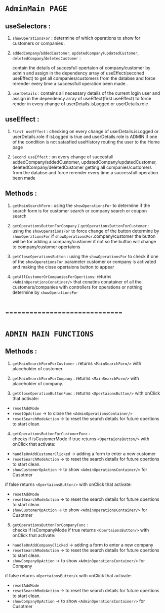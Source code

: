 # `AdminMain PAGE`

## useSelectors :

1. `showOperationsFor` : determine of which operations to show for customers or companies .

2. `addedCompany`/`addedCustomer`, `updatedCompany`/`updatedCustomer`,
   `deletedCompany`/`deletedCustomer` :

   contain the details of succesfull opertaion of company/customer by admin
   and assign in the dependency array of useEffect(seconed useEffect) to get all companies/customers
   from the databse and force rerender every time a successfull operation been made .

3. `userDetails` : contains all necessary details of the current login user
   and assign in the dependency array of useEffect(first useEffect) to force render in
   every change of userDetails.isLogged or userDetails.role

## useEffect :

1. `First useEffect` : checking on every change of userDetails.isLogged or userDetails.role
   if isLogged is true and userDetails.role is ADMIN if one of the condition
   is not satasfied useHistory routing the user to the Home page

2. `Second useEffect` : on every change of succesfull addedCompany/addedCustomer,
   updatedCompany/updatedCustomer, deletedCompany/deletedCustomer
   getting all companies/customers from the databse
   and force rerender every time a successfull operation been made

## Methods :

1. `getMainSearchForm` : using the `showOperationsFor` to determine if the search form is
   for customer search or company search or coupon search

2. `getOperationsButtonForCompany` / `getOperationsButtonForCustomer` :
   using the `showOperationsFor` to force change of the button
   determine by `showOperationsFor` if `showOperationsFor`.company/customer
   the button wiil be for adding a company/customer
   if not so the button will change to company/customer opertaions

3. `getCloseOperationsButton` : using the `showOperationsFor` to check if one of the
   `showOperationsFor` parameter customer or company
   is activated and making the close opertaions
   button to appear

4. `getAllCustomerOrCompaniesForOpertions`:
   returns `<AdminOperationsConatiner/>` that conatins conatainer of
   all the customers/companies with controllers for operations or nothing determine by `showOperationsFor`

# -----------------------------

# `ADMIN MAIN FUNCTIONS`

## Methods :

1. `getMainSearchFormForCustomer` :
   returns `<MainSearchForm/>` with placeholder of customer.

2. `getMainSearchFormForCompany` :
   returns `<MainSearchForm/>` with placeholder of company.

3. `getCloseOperationButtonFunc` :
   returns `<OpertaionsButton/>` with onClick that activate:

- `resetAddMode`
- `resetOpAction` -> to close the `<AdminOperationsContainer/>`
- `resetSearchModeAction` -> to reset the search details for future opertions to start clean.

4. `getOperationsButtonForCustomerFunc` :  
    checks if isCustomerMode if true
   returns `<OpertaionsButton/>` with onClick that activate:

- `handleOnAddCustomerClicked` -> adding a form to enter a new customer
- `resetSearchModeAction` -> to reset the search details for future opertions to start clean.
- `showCustomerOpAction` -> to show `<AdminOperationsContainer/>` for Cusotmer

if false returns `<OpertaionsButton/>` with onClick that activate:

- `resetAddMode`
- `resetSearchModeAction` -> to reset the search details for future opertions to start clean.
- `showCustomerOpAction` -> to show `<AdminOperationsContainer/>` for Cusotmer

5. `getOperationsButtonForCompanyFunc` :  
    checks if isCompanyMode if true
   returns `<OpertaionsButton/>` with onClick that activate:

- `handleOnAddCompanyClicked` -> adding a form to enter a new company
- `resetSearchModeAction` -> to reset the search details for future opertions to start clean.
- `showCompanyOpAction` -> to show `<AdminOperationsContainer/>` for Company

if false returns `<OpertaionsButton/>` with onClick that activate:

- `resetAddMode`
- `resetSearchModeAction` -> to reset the search details for future opertions to start clean.
- `showCompanyOpAction` -> to show `<AdminOperationsContainer/>` for Cusotmer
